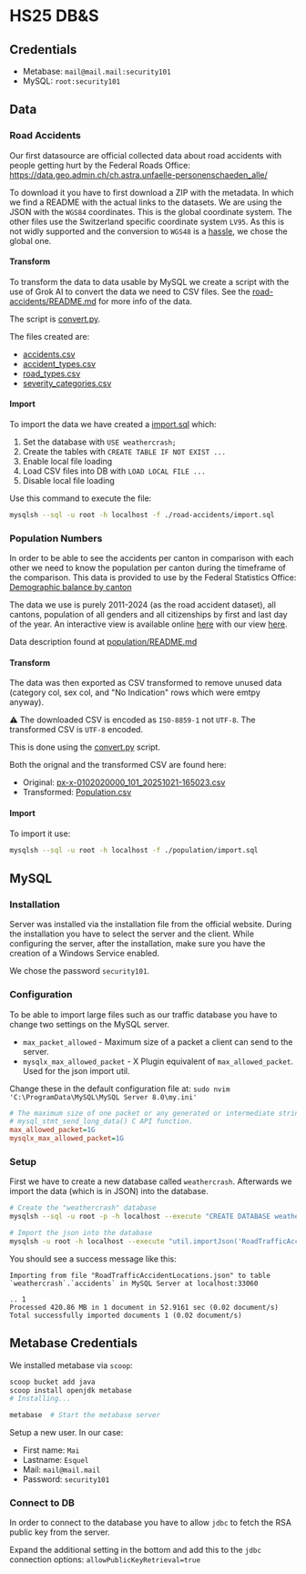 # HS25 DB&S

## Credentials

- Metabase: `mail@mail.mail:security101`
- MySQL: `root:security101`

## Data

### Road Accidents

Our first datasource are official collected data about road accidents with people getting hurt by the Federal Roads Office: <https://data.geo.admin.ch/ch.astra.unfaelle-personenschaeden_alle/>

To download it you have to first download a ZIP with the metadata. In which we find a README with the actual links to the datasets.
We are using the JSON with the `WGS84` coordinates. This is the global coordinate system. The other files use the Switzerland specific coordinate system `LV95`. As this is not widly supported and the conversion to `WGS48` is a [hassle](https://de.wikipedia.org/wiki/Schweizer_Landeskoordinaten#Berechnungsgrundlagen), we chose the global one.

#### Transform

To transform the data to data usable by MySQL we create a script with the use of Grok AI to convert the data we need to CSV files. See the [road-accidents/README.md](./road-accidents/README.md) for more info of the data.

The script is [convert.py](./road-accidents/convert.py).

The files created are:

- [accidents.csv](./road-accidents/accidents.csv)
- [accident_types.csv](./road-accidents/accident_types.csv)
- [road_types.csv](./road-accidents/road_types.csv)
- [severity_categories.csv](./road-accidents/severity_categories.csv)

#### Import

To import the data we have created a [import.sql](./road-accidents/import.sql) which:

1. Set the database with `USE weathercrash;`
2. Create the tables with `CREATE TABLE IF NOT EXIST ...`
3. Enable local file loading
4. Load CSV files into DB with `LOAD LOCAL FILE ...`
5. Disable local file loading

Use this command to execute the file:

```sh
mysqlsh --sql -u root -h localhost -f ./road-accidents/import.sql
```

### Population Numbers

In order to be able to see the accidents per canton in comparison with each other we need to know the population per canton during the timeframe of the comparison. This data is provided to use by the Federal Statistics Office: [Demographic balance by canton](https://www.bfs.admin.ch/bfs/en/home/statistics/catalogues-databases.assetdetail.36074763.html)

The data we use is purely 2011-2024 (as the road accident dataset), all cantons, population of all genders and all citizenships by first and last day of the year.
An interactive view is available online [here](https://www.pxweb.bfs.admin.ch/pxweb/en/px-x-0102020000_101/px-x-0102020000_101/px-x-0102020000_101.px/) with our view [here](https://www.pxweb.bfs.admin.ch/sq/b92d1d67-c5f4-48b2-a89f-534db17c2881).

Data description found at [population/README.md](./population/README.md)

#### Transform

The data was then exported as CSV transformed to remove unused data (category col, sex col, and "No Indication" rows which were emtpy anyway).

⚠️ The downloaded CSV is encoded as `ISO-8859-1` not `UTF-8`. The transformed CSV is `UTF-8` encoded.

This is done using the [convert.py](./population/convert.py) script.

Both the orignal and the transformed CSV are found here:

- Original: [px-x-0102020000_101_20251021-165023.csv](./population/px-x-0102020000_101_20251021-165023.csv)
- Transformed: [Population.csv](./population/Population.csv)

#### Import

To import it use:

```sh
mysqlsh --sql -u root -h localhost -f ./population/import.sql
```

## MySQL

### Installation

Server was installed via the installation file from the official website. During the installation you have to select the server and the client. While configuring the server, after the installation, make sure you have the creation of a Windows Service enabled.

We chose the password `security101`.

### Configuration

To be able to import large files such as our traffic database you have to change two settings on the MySQL server.

- `max_packet_allowed` - Maximum size of a packet a client can send to the server.
- `mysqlx_max_allowed_packet` - X Plugin equivalent of `max_allowed_packet`. Used for the json import util.

Change these in the default configuration file at: `sudo nvim 'C:\ProgramData\MySQL\MySQL Server 8.0\my.ini'`

```ini
# The maximum size of one packet or any generated or intermediate string, or any parameter sent by the
# mysql_stmt_send_long_data() C API function.
max_allowed_packet=1G
mysqlx_max_allowed_packet=1G
```

### Setup

First we have to create a new database called `weathercrash`. Afterwards we import the data (which is in JSON) into the database.

```sh
# Create the "weathercrash" database
mysqlsh --sql -u root -p -h localhost --execute "CREATE DATABASE weathercrash";   # Let it save the password so you don't have to enter it every time

# Import the json into the database
mysqlsh -u root -h localhost --execute "util.importJson('RoadTrafficAccidentLocations.json', {schema: 'weathercrash', table: 'accidents', tableColumn: 'features'})"
```

You should see a success message like this:

```plain
Importing from file "RoadTrafficAccidentLocations.json" to table `weathercrash`.`accidents` in MySQL Server at localhost:33060

.. 1
Processed 420.86 MB in 1 document in 52.9161 sec (0.02 document/s)
Total successfully imported documents 1 (0.02 document/s)
```

## Metabase Credentials

We installed metabase via `scoop`:

```sh
scoop bucket add java
scoop install openjdk metabase
# Installing...

metabase  # Start the metabase server
```

Setup a new user. In our case:

- First name: `Mai`
- Lastname: `Esquel`
- Mail: `mail@mail.mail`
- Password: `security101`

### Connect to DB

In order to connect to the database you have to allow `jdbc` to fetch the RSA public key from the server.

Expand the additional setting in the bottom and add this to the `jdbc` connection options: `allowPublicKeyRetrieval=true`
